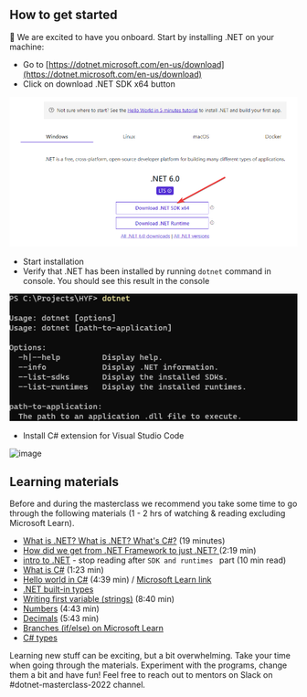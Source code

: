 ## How to get started

🎉 We are excited to have you onboard. Start by installing .NET on your machine:

- Go to [https://dotnet.microsoft.com/en-us/download](https://dotnet.microsoft.com/en-us/download)
- Click on download .NET SDK x64 button

![Download dotnet](assets/dotnet-download.png)

- Start installation
- Verify that .NET has been installed by running `dotnet` command in console. You should see this result in the console

![Test dotnet installation](assets/dotnet-test.png)

- Install C# extension for Visual Studio Code

![image](https://user-images.githubusercontent.com/1658326/154748560-626f870a-3c25-4014-bfe5-d4f98f6d0af9.png)

## Learning materials

Before and during the masterclass we recommend you take some time to go through the following materials (1 - 2 hrs of watching & reading excluding Microsoft Learn).

  - [What is .NET? What is .NET? What's C#?](https://www.youtube.com/watch?v=bEfBfBQq7EE) (19 minutes)
  - [How did we get from .NET Framework to just .NET?
](https://www.youtube.com/watch?v=RbbPLCyHTts) (2:19 min)
  - [intro to .NET](https://docs.microsoft.com/en-us/dotnet/core/introduction) - stop reading after `SDK and runtimes
` part (10 min read)
  - [What is C#](https://youtu.be/BM4CHBmAPh4) (1:23 min)
  - [Hello world in C#](https://youtu.be/KT2VR7m19So) (4:39 min) / [Microsoft Learn link](https://docs.microsoft.com/en-gb/learn/modules/csharp-write-first/)
  - [.NET built-in types](https://docs.microsoft.com/en-gb/dotnet/csharp/language-reference/builtin-types/built-in-types)
  - [Writing first variable (strings)](https://youtu.be/JSpC7Cz64h0) (8:40 min)
  - [Numbers](https://youtu.be/jEE0pWTq54U) (4:43 min)
  - [Decimals](https://youtu.be/kdKcpF9roeU) (5:43 min)
  - [Branches (if/else) on Microsoft Learn](https://docs.microsoft.com/en-gb/learn/modules/csharp-if-elseif-else/1-introduction)
  - [C# types](https://docs.microsoft.com/en-gb/dotnet/csharp/fundamentals/types/)

Learning new stuff can be exciting, but a bit overwhelming. Take your time when going through the materials. Experiment with the programs, change them a bit and have fun! Feel free to reach out to mentors on Slack on #dotnet-masterclass-2022 channel.
